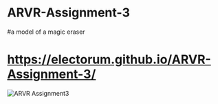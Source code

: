 # ARVR-Assignment-3

#a model of a magic eraser

# https://electorum.github.io/ARVR-Assignment-3/

![ARVR Assignment3](ARVR_Assignment3.png)
